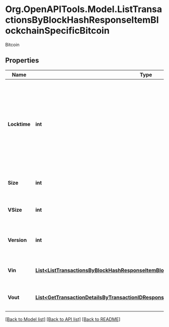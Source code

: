 # Org.OpenAPITools.Model.ListTransactionsByBlockHashResponseItemBlockchainSpecificBitcoin
Bitcoin

## Properties

Name | Type | Description | Notes
------------ | ------------- | ------------- | -------------
**Locktime** | **int** | Represents the locktime on the transaction on the specific blockchain, i.e. the blockheight at which the transaction is valid. | 
**Size** | **int** | Represents the total size of this transaction. | 
**VSize** | **int** | Represents the virtual size of this transaction. | 
**Version** | **int** | Represents the transaction version number. | 
**Vin** | [**List&lt;ListTransactionsByBlockHashResponseItemBlockchainSpecificBitcoinVin&gt;**](ListTransactionsByBlockHashResponseItemBlockchainSpecificBitcoinVin.md) | Represents the transaction inputs. | 
**Vout** | [**List&lt;GetTransactionDetailsByTransactionIDResponseItemBlockchainSpecificBitcoinVout&gt;**](GetTransactionDetailsByTransactionIDResponseItemBlockchainSpecificBitcoinVout.md) | Represents the transaction outputs. | 

[[Back to Model list]](../README.md#documentation-for-models) [[Back to API list]](../README.md#documentation-for-api-endpoints) [[Back to README]](../README.md)

